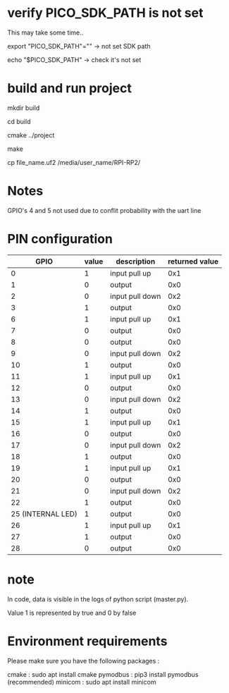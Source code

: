 # verify PICO_SDK_PATH is not set

This may take some time..

export "PICO_SDK_PATH"="" -> not set SDK path

echo "$PICO_SDK_PATH" -> check it's not set

# build and run project

mkdir build

cd build

cmake ../project

make

cp file_name.uf2 /media/user_name/RPI-RP2/


# Notes

GPIO's 4 and 5 not used due to conflit probability with the uart line


# PIN configuration

| GPIO | value | description |  returned value |
|----- |-------|-------------|-----------------|
|  0   |   1    |      input pull up       |      0x1           | 
|  1   |   0    |    output         |   0x0              |
|  2   |   0    |   input pull down          |    0x2             |
|  3   |  1     |    output         |     0x0            | 
|  6   |   1    |    input pull up         |    0x1             |
|  7   |   0    |    output         |   0x0              |
|  8   |   0   |      output       |    0x0             | 
|  9   |   0    |     input pull down        |     0x2            |
|  10   |  1     |    output         |      0x0           |
|  11   |   1    |    input pull up         |    0x1             | 
|  12  |   0    |    output         |    0x0             |
|  13   |  0     |    input pull down         |    0x2             |
|  14   |  1     |   output          |        0x0         | 
|  15   |  1     |   input pull up          |  0x1               |
|  16   |  0     |   output          |      0x0           |
|  17   |  0     |   input pull down          |   0x2              | 
|  18   |  1     |   output          |      0x0           |
|  19   |  1     |   input pull up          |  0x1               |
|  20   |  0     |   output          |     0x0            | 
|  21   |  0     |   input pull down          |  0x2               |
|  22   |  1     |    output         |     0x0            |
|  25 (INTERNAL LED)  | 1     |    output         |   0x0             | 
|  26   |     1  |   input pull up          |      0x1           |
|  27   |   1    |   output          |    0x0             |
|  28   |   0    |     output        |     0x0            | 



# note

In code, data is visible in the logs of python script (master.py).

Value 1 is represented by true and 0 by false


# Environment requirements

Please make sure you have the following packages :

cmake : sudo apt install cmake
pymodbus : pip3 install pymodbus
(recommended) minicom : sudo apt install minicom
